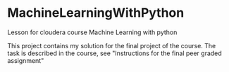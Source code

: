 # MachineLearningWithPython
Lesson for cloudera course Machine Learning with python

This project contains my solution for the final project of the course.
The task is described in the course, see "Instructions for the final peer graded assignment"
